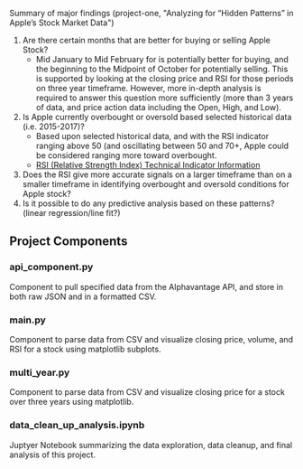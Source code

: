 Summary of major findings (project-one, "Analyzing for “Hidden Patterns” in Apple’s Stock Market Data")

1. Are there certain months that are better for buying or selling Apple Stock? 
   - Mid January to Mid February for is potentially better for buying, and the beginning to the Midpoint of October for potentially selling. This is supported by looking at the closing price and RSI for those periods on three year timeframe. However, more in-depth analysis is required to answer this question more sufficiently (more than 3 years of data, and price action data including the Open, High, and Low).
2. Is Apple currently overbought or oversold based selected historical data (i.e. 2015-2017)?
   - Based upon selected historical data, and with the RSI indicator ranging above 50 (and oscillating between 50 and 70+, Apple could be considered ranging more toward overbought. 
   - [RSI (Relative Strength Index) Technical Indicator Information](https://www.fidelity.com/learning-center/trading-investing/technical-analysis/technical-indicator-guide/RSI)
3. Does the RSI give more accurate signals on a larger timeframe than on a smaller timeframe in identifying overbought and oversold conditions for Apple stock?
4. Is it possible to do any predictive analysis based on these patterns? (linear regression/line fit?)

## Project Components

### api_component.py

Component to pull specified data from the Alphavantage API, and store in both raw JSON and in a formatted CSV.

### main.py

Component to parse data from CSV and visualize closing price, volume, and RSI for a stock using matplotlib subplots.

### multi_year.py

Component to parse data from CSV and visualize closing price for a stock over three years using matplotlib.

### data_clean_up_analysis.ipynb

Juptyer Notebook summarizing the data exploration, data cleanup, and final analysis of this project. 


## 